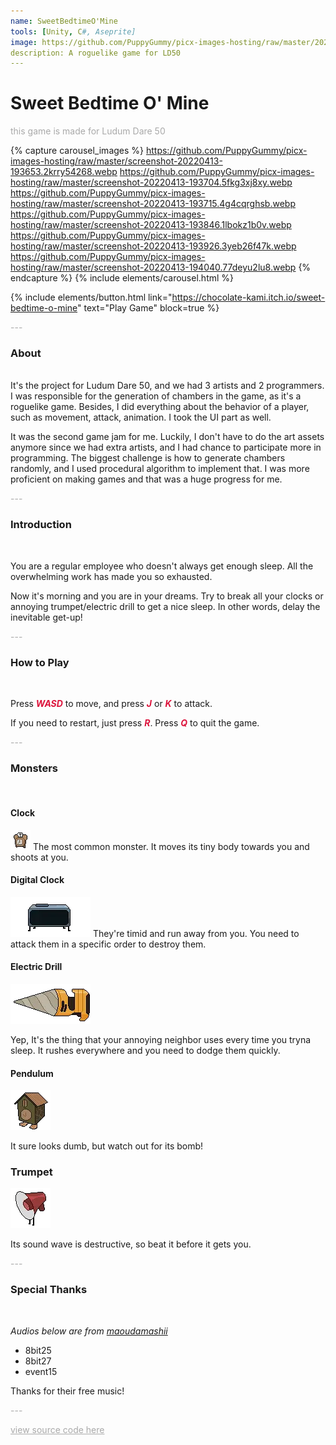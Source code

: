 ```yaml
---
name: SweetBedtimeO'Mine
tools: [Unity, C#, Aseprite]
image: https://github.com/PuppyGummy/picx-images-hosting/raw/master/20220413-184732.3uup4gm1ha.webp
description: A roguelike game for LD50
---
```


# Sweet Bedtime O' Mine

<p style="color:DarkGrey">
this game is made for Ludum Dare 50</p>

{% capture carousel_images %}
https://github.com/PuppyGummy/picx-images-hosting/raw/master/screenshot-20220413-193653.2krry54268.webp
https://github.com/PuppyGummy/picx-images-hosting/raw/master/screenshot-20220413-193704.5fkg3xj8xy.webp
https://github.com/PuppyGummy/picx-images-hosting/raw/master/screenshot-20220413-193715.4g4cqrghsb.webp
https://github.com/PuppyGummy/picx-images-hosting/raw/master/screenshot-20220413-193846.1lbokz1b0v.webp
https://github.com/PuppyGummy/picx-images-hosting/raw/master/screenshot-20220413-193926.3yeb26f47k.webp
https://github.com/PuppyGummy/picx-images-hosting/raw/master/screenshot-20220413-194040.77deyu2lu8.webp
{% endcapture %}
{% include elements/carousel.html %}

{% include elements/button.html link="https://chocolate-kami.itch.io/sweet-bedtime-o-mine" text="Play Game" block=true %}

<p class="text-center" style="color:DarkGrey">
---
</p>

<h3 class="text-center">
About
</h3>

<br>
It's the project for Ludum Dare 50, and we had 3 artists and 2 programmers. 
I was responsible for the generation of chambers in the game, as it's a roguelike game. Besides, I did everything about the behavior of a player, such as movement, attack, animation. I took the UI part as well.

It was the second game jam for me. Luckily, I don't have to do the art assets anymore since we had extra artists, and I had chance to participate more in programming. The biggest challenge is how to generate chambers randomly, and I used procedural algorithm to implement that. I was more proficient on making games and that was a huge progress for me.
<br>

<p class="text-center" style="color:DarkGrey">
---
</p>

<h3 class="text-center"> 
Introduction
</h3>
<br>

You are a regular employee who doesn't always get enough sleep. All the overwhelming work has made you so exhausted.

Now it's morning and you are in your dreams. Try to break all your clocks or annoying trumpet/electric drill to get a nice sleep. In other words, delay the inevitable get-up!

<p class="text-center" style="color:DarkGrey">
---
</p>

<h3 class="text-center"> 
How to Play
</h3>
<br>


Press <font color=Crimson><b><i>WASD</i></b></font> to move, and press <font color=Crimson><b><i>J</i></b></font> or <font color=Crimson><b><i>K</i></b></font> to attack. 

If you need to restart, just press <font color=Crimson><b><i>R</i></b></font>. Press <font color=Crimson><b><i>Q</i></b></font> to quit the game.

<p class="text-center" style="color:DarkGrey">
---
</p>
<h3 class="text-center"> 
Monsters
</h3>
<br>

#### Clock

![](https://github.com/PuppyGummy/picx-images-hosting/raw/master/ClockWalk1.7zqagkj7jz.webp)
The most common monster. It moves its tiny body towards you and shoots at you.

#### Digital Clock

![](https://github.com/PuppyGummy/picx-images-hosting/raw/master/BlueRun1.7ax0wjvojj.webp)
They're timid and run away from you. You need to attack them in a specific order to destroy them.

#### Electric Drill

![](https://github.com/PuppyGummy/picx-images-hosting/raw/master/DrillIdle1.2velrajabk.webp)

Yep, It's the thing that your annoying neighbor uses every time you tryna sleep. It rushes everywhere and you need to dodge them quickly.

#### Pendulum

![](https://github.com/PuppyGummy/picx-images-hosting/raw/master/PendulumIdle1.6t6z7yuayo.webp)

It sure looks dumb, but watch out for its bomb!

### Trumpet

![](https://github.com/PuppyGummy/picx-images-hosting/raw/master/TrumpetIdle4.4uashmosnl.webp)

Its sound wave is destructive, so beat it before it gets you.

<p class="text-center" style="color:DarkGrey">
---
</p>
<h3 class="text-center"> 
Special Thanks
</h3>
<br>

*Audios below are from [maoudamashii](https://maou.audio/)*
- 8bit25
- 8bit27
- event15

Thanks for their free music!

<p class="text-center" style="color:DarkGrey">
---
</p>

<div class="text-center">
<a style="color:DarkGrey" href="https://github.com/gamemagics/Sweet-Bedtime-O-Mine">
view source code here
</a>
</div>